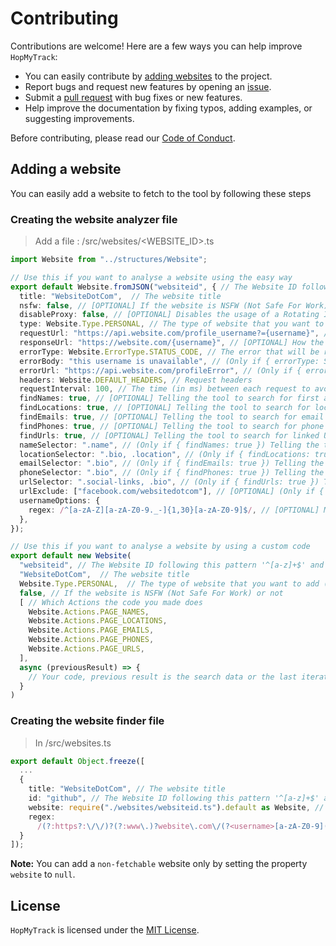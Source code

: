# Contributing

Contributions are welcome! Here are a few ways you can help improve `HopMyTrack`:

- You can easily contribute by [adding websites](#adding-a-website) to the project.
- Report bugs and request new features by opening an [issue](https://github.com/gastonchenet/hopmytrack/issues).
- Submit a [pull request](https://github.com/gastonchenet/hopmytrack/pulls) with bug fixes or new features.
- Help improve the documentation by fixing typos, adding examples, or suggesting improvements.

Before contributing, please read our [Code of Conduct](CODE_OF_CONDUCT.md).

## Adding a website

You can easily add a website to fetch to the tool by following these steps

### Creating the website analyzer file

> Add a file : /src/websites/<WEBSITE_ID>.ts
```typescript
import Website from "../structures/Website";

// Use this if you want to analyse a website using the easy way
export default Website.fromJSON("websiteid", { // The Website ID following this pattern '^[a-z]+$' and matching the file name
  title: "WebsiteDotCom",  // The website title
  nsfw: false, // [OPTIONAL] If the website is NSFW (Not Safe For Work) or not
  disableProxy: false, // [OPTIONAL] Disables the usage of a Rotating IP Proxy
  type: Website.Type.PERSONAL, // The type of website that you want to add (SOCIAL, PROFESSIONAL, GAMING, VIDEO, MUSIC, ART, BLOG, PERSONAL, DEVELOPMENT)
  requestUrl: "https://api.website.com/profile_username?={username}", // The request URL, use '{username}' as the placeholder for the username
  responseUrl: "https://website.com/{username}", // [OPTIONAL] How the response URL will be displayed as a result, use '{username}' as the placeholder for the username
  errorType: Website.ErrorType.STATUS_CODE, // The error that will be returned if the searched username is unavailable (STATUS_CODE, RESPONSE_BODY, RESPONSE_URL)
  errorBody: "this username is unavailable", // (Only if { errorType: STATUS_CODE }) A string specificly present in the returned HTML code if the username is unavailable (can also be a 'string[]')
  errorUrl: "https://api.website.com/profileError", // (Only if { errorType: RESPONSE_URL }) The response URL returned if the username is unavailable
  headers: Website.DEFAULT_HEADERS, // Request headers
  requestInterval: 100, // The time (in ms) between each request to avoid 429 error code (Too Many Requests)
  findNames: true, // [OPTIONAL] Telling the tool to search for first and last names
  findLocations: true, // [OPTIONAL] Telling the tool to search for locations
  findEmails: true, // [OPTIONAL] Telling the tool to search for email addresses
  findPhones: true, // [OPTIONAL] Telling the tool to search for phone numbers
  findUrls: true, // [OPTIONAL] Telling the tool to search for linked URLs (Useful to link accounts to each others)
  nameSelector: ".name", // (Only if { findNames: true }) Telling the tool where to find first and last names (CSS Selector)
  locationSelector: ".bio, .location", // (Only if { findLocations: true }) Telling the tool to search for location (CSS Selector)
  emailSelector: ".bio", // (Only if { findEmails: true }) Telling the tool to search for email adresses (CSS Selector)
  phoneSelector: ".bio", // (Only if { findPhones: true }) Telling the tool to search for phone numbers (CSS Selector)
  urlSelector: ".social-links, .bio", // (Only if { findUrls: true }) Telling the tool to search for linked URLs (CSS Selector)
  urlExclude: ["facebook.com/websitedotcom"], // [OPTIONAL] (Only if { findUrls: true }) avoid accidentally collecting the website's social media links
  usernameOptions: {
    regex: /^[a-zA-Z][a-zA-Z0-9._-]{1,30}[a-zA-Z0-9]$/, // [OPTIONAL] Make the tool skip this website if the username doesn't match the given RegEx pattern
  },
});

// Use this if you want to analyse a website by using a custom code
export default new Website(
  "websiteid", // The Website ID following this pattern '^[a-z]+$' and matching the file name,
  "WebsiteDotCom",  // The website title
  Website.Type.PERSONAL,  // The type of website that you want to add (SOCIAL, PROFESSIONAL, GAMING, VIDEO, MUSIC, ART, BLOG, PERSONAL, DEVELOPMENT)
  false, // If the website is NSFW (Not Safe For Work) or not
  [ // Which Actions the code you made does
    Website.Actions.PAGE_NAMES,
    Website.Actions.PAGE_LOCATIONS,
    Website.Actions.PAGE_EMAILS,
    Website.Actions.PAGE_PHONES,
    Website.Actions.PAGE_URLS,
  ],
  async (previousResult) => {
    // Your code, previous result is the search data or the last iteration's found data
  }
)
```

### Creating the website finder file

> In /src/websites.ts
```typescript
export default Object.freeze([
  ...
  {
    title: "WebsiteDotCom", // The website title
    id: "github", // The Website ID following this pattern '^[a-z]+$' and matching the website analyzer file name
    website: require("./websites/websiteid.ts").default as Website, // Use the path to the the website analyzer file
    regex:
      /(?:https?:\/\/)?(?:www\.)?website\.com\/(?<username>[a-zA-Z0-9](?:[a-zA-Z0-9]|-(?=[a-zA-Z0-9])){0,38})/gi, // The matching pattern of any of the website's profile pages
  }
]);
```

**Note:** You can add a `non-fetchable` website only by setting the property `website` to `null`.

## License

`HopMyTrack` is licensed under the [MIT License](LICENSE).
